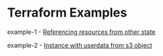# Terraform Examples

example-1 - [Referencing resources from other state](resource-from-other-state/README.md)

example-2 - [Instance with userdata from s3 object ](vm-user-data-s3/README.md)
